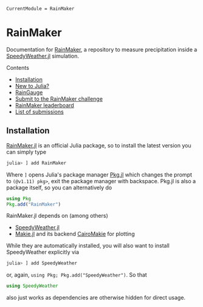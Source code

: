 ```@meta
CurrentModule = RainMaker
```

# RainMaker

Documentation for [RainMaker](https://github.com/SpeedyWeather/RainMaker.jl),
a repository to measure precipitation inside a
[SpeedyWeather.jl](https://github.com/SpeedyWeather/SpeedyWeather.jl) simulation.


Contents

- [Installation](@ref)
- [New to Julia?](@ref)
- [RainGauge](@ref)
- [Submit to the RainMaker challenge](@ref)
- [RainMaker leaderboard](@ref)
- [List of submissions](@ref)

## Installation

[RainMaker.jl](https://github.com/SpeedyWeather/RainMaker.jl) is an official
Julia package, so to install the latest version you can simply type

```julia
julia> ] add RainMaker
```

Where `]` opens Julia's package manager [Pkg.jl](https://pkgdocs.julialang.org/v1/)
which changes the prompt to `(@v1.11) pkg>`, exit the package manager with backspace.
Pkg.jl is also a package itself, so you can alternatively do

```julia
using Pkg
Pkg.add("RainMaker")
```

RainMaker.jl depends on (among others)

- [SpeedyWeather.jl](https://github.com/SpeedyWeather/SpeedyWeather.jl)
- [Makie.jl](https://github.com/MakieOrg/Makie.jl) and its backend [CairoMakie](https://docs.makie.org/stable/explanations/backends/cairomakie) for plotting

While they are automatically installed, you will also want to install
SpeedyWeather explicitly via

```julia
julia> ] add SpeedyWeather
```

or, again, `using Pkg; Pkg.add("SpeedyWeather")`. So that 

```julia
using SpeedyWeather
```

also just works as dependencies are otherwise hidden for direct usage.


